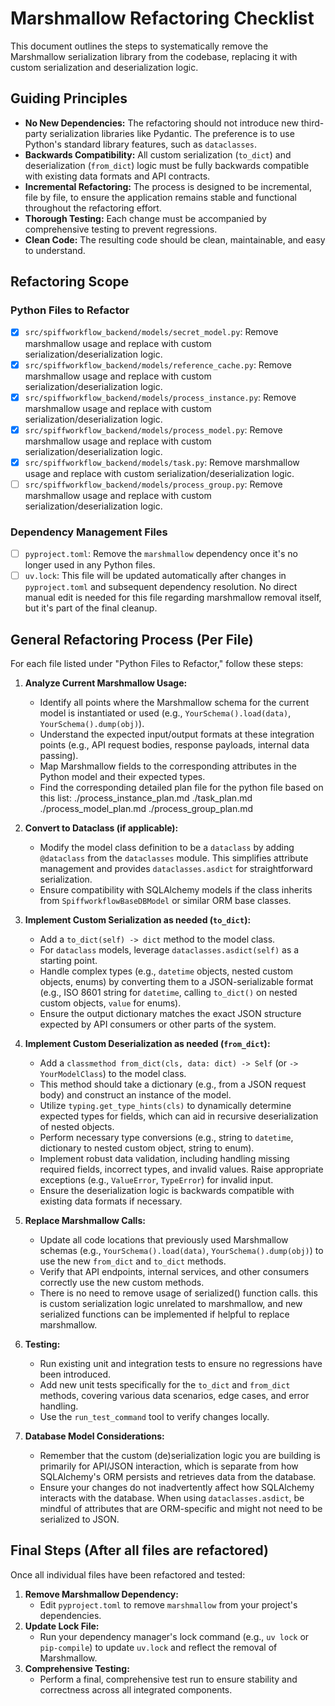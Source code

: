 # Marshmallow Refactoring Checklist

This document outlines the steps to systematically remove the Marshmallow serialization library from the codebase, replacing it with custom serialization and deserialization logic.

## Guiding Principles

- **No New Dependencies:** The refactoring should not introduce new third-party serialization libraries like Pydantic. The preference is to use Python's standard library features, such as `dataclasses`.
- **Backwards Compatibility:** All custom serialization (`to_dict`) and deserialization (`from_dict`) logic must be fully backwards compatible with existing data formats and API contracts.
- **Incremental Refactoring:** The process is designed to be incremental, file by file, to ensure the application remains stable and functional throughout the refactoring effort.
- **Thorough Testing:** Each change must be accompanied by comprehensive testing to prevent regressions.
- **Clean Code:** The resulting code should be clean, maintainable, and easy to understand.

## Refactoring Scope

### Python Files to Refactor

- [x] `src/spiffworkflow_backend/models/secret_model.py`: Remove marshmallow usage and replace with custom serialization/deserialization logic.
- [x] `src/spiffworkflow_backend/models/reference_cache.py`: Remove marshmallow usage and replace with custom serialization/deserialization logic.
- [x] `src/spiffworkflow_backend/models/process_instance.py`: Remove marshmallow usage and replace with custom serialization/deserialization logic.
- [x] `src/spiffworkflow_backend/models/process_model.py`: Remove marshmallow usage and replace with custom serialization/deserialization logic.
- [x] `src/spiffworkflow_backend/models/task.py`: Remove marshmallow usage and replace with custom serialization/deserialization logic.
- [ ] `src/spiffworkflow_backend/models/process_group.py`: Remove marshmallow usage and replace with custom serialization/deserialization logic.

### Dependency Management Files

- [ ] `pyproject.toml`: Remove the `marshmallow` dependency once it's no longer used in any Python files.
- [ ] `uv.lock`: This file will be updated automatically after changes in `pyproject.toml` and subsequent dependency resolution. No direct manual edit is needed for this file regarding marshmallow removal itself, but it's part of the final cleanup.

## General Refactoring Process (Per File)

For each file listed under "Python Files to Refactor," follow these steps:

1. **Analyze Current Marshmallow Usage:**

   - Identify all points where the Marshmallow schema for the current model is instantiated or used (e.g., `YourSchema().load(data)`, `YourSchema().dump(obj)`).
   - Understand the expected input/output formats at these integration points (e.g., API request bodies, response payloads, internal data passing).
   - Map Marshmallow fields to the corresponding attributes in the Python model and their expected types.
   - Find the corresponding detailed plan file for the python file based on this list:
     ./process_instance_plan.md
     ./task_plan.md
     ./process_model_plan.md
     ./process_group_plan.md

2. **Convert to Dataclass (if applicable):**

   - Modify the model class definition to be a `dataclass` by adding `@dataclass` from the `dataclasses` module. This simplifies attribute management and provides `dataclasses.asdict` for straightforward serialization.
   - Ensure compatibility with SQLAlchemy models if the class inherits from `SpiffworkflowBaseDBModel` or similar ORM base classes.

3. **Implement Custom Serialization as needed (`to_dict`):**

   - Add a `to_dict(self) -> dict` method to the model class.
   - For `dataclass` models, leverage `dataclasses.asdict(self)` as a starting point.
   - Handle complex types (e.g., `datetime` objects, nested custom objects, enums) by converting them to a JSON-serializable format (e.g., ISO 8601 string for `datetime`, calling `to_dict()` on nested custom objects, `value` for enums).
   - Ensure the output dictionary matches the exact JSON structure expected by API consumers or other parts of the system.

4. **Implement Custom Deserialization as needed (`from_dict`):**

   - Add a `classmethod from_dict(cls, data: dict) -> Self` (or `-> YourModelClass`) to the model class.
   - This method should take a dictionary (e.g., from a JSON request body) and construct an instance of the model.
   - Utilize `typing.get_type_hints(cls)` to dynamically determine expected types for fields, which can aid in recursive deserialization of nested objects.
   - Perform necessary type conversions (e.g., string to `datetime`, dictionary to nested custom object, string to enum).
   - Implement robust data validation, including handling missing required fields, incorrect types, and invalid values. Raise appropriate exceptions (e.g., `ValueError`, `TypeError`) for invalid input.
   - Ensure the deserialization logic is backwards compatible with existing data formats if necessary.

5. **Replace Marshmallow Calls:**

   - Update all code locations that previously used Marshmallow schemas (e.g., `YourSchema().load(data)`, `YourSchema().dump(obj)`) to use the new `from_dict` and `to_dict` methods.
   - Verify that API endpoints, internal services, and other consumers correctly use the new custom methods.
   - There is no need to remove usage of serialized() function calls. this is custom serialization logic unrelated to marshmallow, and new serialized functions can be implemented if helpful to replace marshmallow.

6. **Testing:**

   - Run existing unit and integration tests to ensure no regressions have been introduced.
   - Add new unit tests specifically for the `to_dict` and `from_dict` methods, covering various data scenarios, edge cases, and error handling.
   - Use the `run_test_command` tool to verify changes locally.

7. **Database Model Considerations:**
   - Remember that the custom (de)serialization logic you are building is primarily for API/JSON interaction, which is separate from how SQLAlchemy's ORM persists and retrieves data from the database.
   - Ensure your changes do not inadvertently affect how SQLAlchemy interacts with the database. When using `dataclasses.asdict`, be mindful of attributes that are ORM-specific and might not need to be serialized to JSON.

## Final Steps (After all files are refactored)

Once all individual files have been refactored and tested:

1. **Remove Marshmallow Dependency:**
   - Edit `pyproject.toml` to remove `marshmallow` from your project's dependencies.
2. **Update Lock File:**
   - Run your dependency manager's lock command (e.g., `uv lock` or `pip-compile`) to update `uv.lock` and reflect the removal of Marshmallow.
3. **Comprehensive Testing:**
   - Perform a final, comprehensive test run to ensure stability and correctness across all integrated components.
